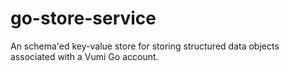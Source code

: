 go-store-service
================

An schema'ed key-value store for storing structured data objects associated with a Vumi Go account.
